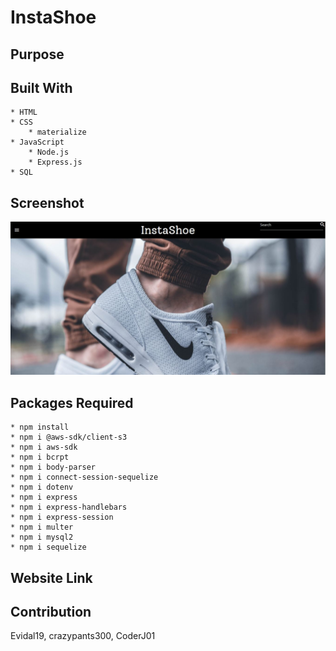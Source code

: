 # InstaShoe

## Purpose
<!-- insert description -->

## Built With
    * HTML
    * CSS
        * materialize
    * JavaScript
        * Node.js
        * Express.js
    * SQL

## Screenshot
![Alt text](./public/images/image-screenshot.JPG?raw=true "InstaShoe")

## Packages Required
    * npm install
    * npm i @aws-sdk/client-s3
    * npm i aws-sdk
    * npm i bcrpt
    * npm i body-parser
    * npm i connect-session-sequelize
    * npm i dotenv
    * npm i express
    * npm i express-handlebars
    * npm i express-session
    * npm i multer
    * npm i mysql2
    * npm i sequelize

## Website Link
<!-- insert link here -->

## Contribution
Evidal19, crazypants300, CoderJ01 